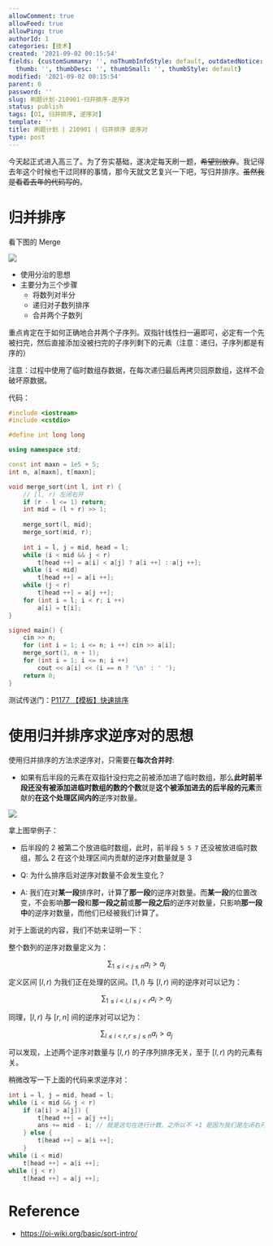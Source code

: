 ```yaml
---
allowComment: true
allowFeed: true
allowPing: true
authorId: 1
categories: [技术]
created: '2021-09-02 00:15:54'
fields: {customSummary: '', noThumbInfoStyle: default, outdatedNotice: 'no', reprint: standard,
  thumb: '', thumbDesc: '', thumbSmall: '', thumbStyle: default}
modified: '2021-09-02 00:15:54'
parent: 0
password: ''
slug: 刷题计划-210901-归并排序-逆序对
status: publish
tags: [OI, 归并排序, 逆序对]
template: ''
title: 刷题计划 | 210901 | 归并排序 逆序对
type: post
---
```

今天起正式进入高三了。为了夯实基础，遂决定每天刷一题，~~希望别放弃~~。我记得去年这个时候也干过同样的事情，那今天就文艺复兴一下吧，写归并排序。~~虽然我是看着去年的代码写的~~。

# 归并排序

看下图的 Merge

![](https://cdn.jsdelivr.net/gh/JeffersonQin/blog-asset@latest/usr/picgo/sort-intro-1.apng)

* 使用分治的思想
* 主要分为三个步骤
  * 将数列对半分
  * 递归对子数列排序
  * 合并两个子数列

重点肯定在于如何正确地合并两个子序列。双指针线性扫一遍即可，必定有一个先被扫完，然后直接添加没被扫完的子序列剩下的元素（注意：递归，子序列都是有序的）

注意：过程中使用了临时数组存数据，在每次递归最后再拷贝回原数组，这样不会破坏原数据。

代码：

```C++
#include <iostream>
#include <cstdio> 

#define int long long

using namespace std;

const int maxn = 1e5 + 5;
int n, a[maxn], t[maxn];

void merge_sort(int l, int r) {
	// [l, r) 左闭右开
	if (r - l <= 1) return;
	int mid = (l + r) >> 1;
	
	merge_sort(l, mid);
	merge_sort(mid, r);
	
	int i = l, j = mid, head = l;
	while (i < mid && j < r)
		t[head ++] = a[i] < a[j] ? a[i ++] : a[j ++];
	while (i < mid)
		t[head ++] = a[i ++];
	while (j < r)
		t[head ++] = a[j ++];
	for (int i = l; i < r; i ++)
		a[i] = t[i];
}

signed main() {
	cin >> n;
	for (int i = 1; i <= n; i ++) cin >> a[i];
	merge_sort(1, n + 1);
	for (int i = 1; i <= n; i ++)
		cout << a[i] << (i == n ? '\n' : ' ');
	return 0;
}
```

测试传送门：[P1177 【模板】快速排序](https://www.luogu.com.cn/problem/P1177)

# 使用归并排序求逆序对的思想

使用归并排序的方法求逆序对，只需要在**每次合并时**:
* 如果有后半段的元素在双指针没扫完之前被添加进了临时数组，那么**此时前半段还没有被添加进临时数组的数的个数**就是**这个被添加进去的后半段的元素**贡献的**在这个处理区间内的**逆序对数量。

![](https://cdn.jsdelivr.net/gh/JeffersonQin/blog-asset@latest/usr/picgo/20210902003047.png)

拿上图举例子：
* 后半段的 2 被第二个放进临时数组，此时，前半段 `5 5 7` 还没被放进临时数组，那么 2 在这个处理区间内贡献的逆序对数量就是 3

* Q: 为什么排序后对逆序对数量不会发生变化？
* A: 我们在对**某一段**排序时，计算了**那一段**的逆序对数量。而**某一段**的位置改变，不会影响**那一段**和**那一段之前**或**那一段之后**的逆序对数量，只影响**那一段中**的逆序对数量，而他们已经被我们计算了。

对于上面说的内容，我们不妨来证明一下：

整个数列的逆序对数量定义为：

$$
	\sum _ {1 \leq i < j \leq n} a_i > a_j
$$

定义区间 $[l, r)$ 为我们正在处理的区间。$[1, l)$ 与 $[l, r)$ 间的逆序对可以记为：

$$
	\sum _ {1 \leq i < l, l \leq j < r} a_i > a_j
$$

同理，$[l, r)$ 与 $[r, n]$ 间的逆序对可以记为：

$$
	\sum _ {l \leq i < r, r \leq j \leq n} a_i > a_j
$$

可以发现，上述两个逆序对数量与 $[l, r)$ 的子序列排序无关，至于 $[l, r)$ 内的元素有关。

稍微改写一下上面的代码来求逆序对：

```C++
int i = l, j = mid, head = l;
while (i < mid && j < r)
	if (a[i] > a[j]) {
		t[head ++] = a[j ++];
		ans += mid - i; // 就是这句在进行计数。之所以不 +1 是因为我们是左闭右开区间
	} else {
		t[head ++] = a[i ++];
	}
while (i < mid)
	t[head ++] = a[i ++];
while (j < r)
	t[head ++] = a[j ++];
```

# Reference

* https://oi-wiki.org/basic/sort-intro/
